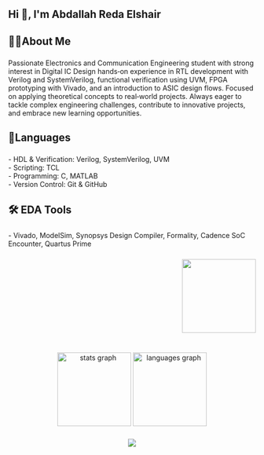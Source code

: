 <h2 align="left">Hi 👋, I'm Abdallah  Reda Elshair</h2>

###

<h2 align="left">👷‍♂️About Me</h2>

###

<p align="left">Passionate Electronics and Communication Engineering student with strong interest in Digital IC Design hands‑on experience in RTL development with Verilog and SystemVerilog, functional verification using UVM, FPGA prototyping with Vivado, and an introduction to ASIC design flows. Focused on applying theoretical concepts to real‑world projects. Always eager to tackle complex engineering challenges, contribute to innovative projects, and embrace new learning opportunities.</p>

###

<h2 align="left">📝Languages</h2>

###

<p align="left">- HDL & Verification: Verilog, SystemVerilog, UVM    <br>- Scripting: TCL  <br>- Programming: C, MATLAB  <br>- Version Control: Git & GitHub</p>

###

<h2 align="left">🛠️ EDA  Tools</h2>

###

<p align="left">- Vivado, ModelSim, Synopsys Design Compiler, Formality, Cadence SoC Encounter, Quartus Prime</p>

###

<div align="right">
  <img height="150" src="https://media1.giphy.com/media/v1.Y2lkPTc5MGI3NjExdnZhMXE0cTQ2dzRya2JhZHEya2Z5Z2NxMDhoMThsZ254cXpld2Q3MSZlcD12MV9pbnRlcm5hbF9naWZfYnlfaWQmY3Q9Zw/jtXRDVzaCPXSynUz7h/giphy.gif"  />
</div>

###

<br clear="both">

<div align="center">
  <img src="https://github-readme-stats.vercel.app/api?username=El4a3er25&hide_title=false&hide_rank=false&show_icons=true&include_all_commits=true&count_private=true&disable_animations=false&theme=dracula&locale=en&hide_border=false" height="150" alt="stats graph"  />
  <img src="https://github-readme-stats.vercel.app/api/top-langs?username=El4a3er25&locale=en&hide_title=false&layout=compact&card_width=320&langs_count=5&theme=dracula&hide_border=false" height="150" alt="languages graph"  />
</div>

###

<div align="center">
  <img src="https://visitor-badge.laobi.icu/badge?page_id=El4a3er25.El4a3er25&"  />
</div>

###

